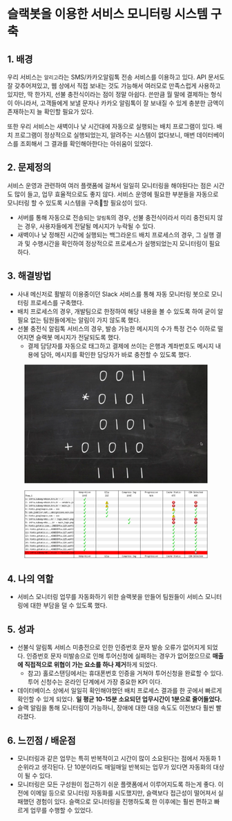 # 슬랙봇을 이용한 서비스 모니터링 시스템 구축

## 1. 배경&#x20;

우리 서비스는 `알리고`라는 SMS/카카오알림톡 전송 서비스를 이용하고 있다. API 문서도 잘 갖추어져있고, 웹 상에서 직접 보내는 것도 가능해서 여러모로 만족스럽게 사용하고 있지만, 딱 한가지, 선불 충전식이라는 점이 정말 아쉽다. 쓴만큼 월 말에 결제하는 형식이 아니라서, 고객들에게 보낼 문자나 카카오 알림톡이 잘 보내질 수 있게 충분한 금액이 존재하는지 늘 확인할 필요가 있다.&#x20;

또한 우리 서비스는 새벽이나 낮 시간대에 자동으로 실행되는 배치 프로그램이 있다. 배치 프로그램이 정상적으로 실행되었는지, 알려주는 시스템이 없다보니, 매번 데이터베이스를 조회해서 그 결과를 확인해아한다는 아쉬움이 있었다. &#x20;

## 2. 문제정의

서비스 운영과 관련하여 여러 플랫폼에 걸쳐서 일일히 모니터링을 해야된다는 점은 시간도 많이 들고, 업무 효율적으로도 좋지 않다. 서비스 운영에 필요한 부분들을 자동으로 모니터링 할 수 있도록 시스템을 구축할 필요성이 있다.&#x20;

* 서버를 통해 자동으로 전송되는 `알림톡`의 경우, 선불 충전식이라서 미리 충전되지 않는 경우, 사용자들에게 전달될 메시지가 누락될 수 있다.
* 새벽이나 낮 정해진 시간에 실행되는 백그라운드 배치 프로세스의 경우, 그 실행 결과 및 수행시간을 확인하여 정상적으로 프로세스가 실행되었는지 모니터링이 필요하다.

## 3. 해결방법

* 사내 메신저로 활발히 이용중이던 Slack 서비스를 통해 자동 모니터링 봇으로 모니터링 프로세스를 구축했다.
* 배치 프로세스의 경우, 개발팀으로 한정하여 해당 내용을 볼 수 있도록 하여 굳이 알필요 없는 팀원들에게는 알림이 가지 않도록 했다.
* 선불 충전식 알림톡 서비스의 경우, 발송 가능한 메시지의 수가 특정 건수 이하로 떨어지면 슬랙봇 메시지가 전달되도록 했다.
  * 결제 담당자를 자동으로 태그하고 결제에 쓰이는 은행과 계좌번호도 메시지 내용에 담아, 메시지를 확인한 담당자가 바로 충전할 수 있도록 했다.&#x20;

<figure><img src="../../.gitbook/assets/image (25).png" alt=""><figcaption></figcaption></figure>

<figure><img src="../../.gitbook/assets/image (42).png" alt=""><figcaption></figcaption></figure>

## 4. 나의 역할

* 서비스 모니터링 업무를 자동화하기 위한 슬랙봇을 만들어 팀원들이 서비스 모니터링에 대한 부담을 덜 수 있도록 했다.

## 5. 성과

* 선불식 알림톡 서비스 미충전으로 인한 인증번호 문자 발송 오류가 없어지게 되었다. 인증번호 문자 미발송으로 인해 투어신청에 실패하는 경우가 없어졌으므로 **매출에 직접적으로 위협이 가는 요소를 하나 제거**하게 되었다.
  * 참고) 홀로스탠딩에서는 휴대폰번호 인증을 거쳐야 투어신청을 완료할 수 있다. 투어 신청수는 온라인 단계에서 가장 중요한 KPI 이다.
* 데이터베이스 상에서 일일히 확인해야했던 배치 프로세스 결과를 한 곳에서 빠르게 확인할 수 있게 되었다. **일 평균 10-15분 소요되던 업무시간이 1분으로 줄어들었다.**
* 슬랙 알림을 통해 모니터링이 가능하니, 장애에 대한 대응 속도도 이전보다 훨씬 빨라졌다.

## 6. 느낀점 / 배운점

* 모니터링과 같은 업무는 특히 반복적이고 시간이 많이 소요된다는 점에서 자동화 1순위라고 생각된다. 단 10분이라도 매일매일 반복되는 업무가 있다면 자동화의 대상이 될 수 있다.
* 모니터링은 모든 구성원이 접근하기 쉬운 플랫폼에서 이루어지도록 하는게 좋다. 이전에 이메일 등으로 모니터링 자동화를 시도했지만, 슬랙보다 접근성이 떨어져서 실패했던 경험이 있다. 슬랙으로 모니터링을 진행하도록 한 이후에는 훨씬 편하고 빠르게 업무를 수행할 수 있었다.
